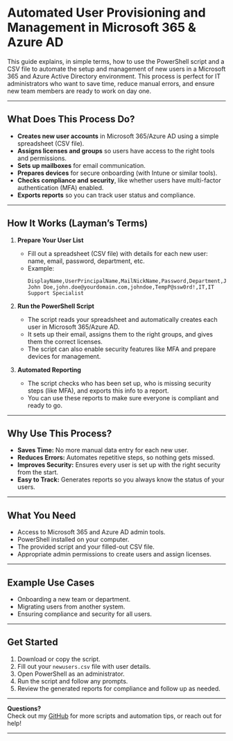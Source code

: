 # Automated User Provisioning and Management in Microsoft 365 & Azure AD

This guide explains, in simple terms, how to use the PowerShell script and a CSV file to automate the setup and management of new users in a Microsoft 365 and Azure Active Directory environment. This process is perfect for IT administrators who want to save time, reduce manual errors, and ensure new team members are ready to work on day one.

---

## What Does This Process Do?

- **Creates new user accounts** in Microsoft 365/Azure AD using a simple spreadsheet (CSV file).
- **Assigns licenses and groups** so users have access to the right tools and permissions.
- **Sets up mailboxes** for email communication.
- **Prepares devices** for secure onboarding (with Intune or similar tools).
- **Checks compliance and security**, like whether users have multi-factor authentication (MFA) enabled.
- **Exports reports** so you can track user status and compliance.

---

## How It Works (Layman’s Terms)

1. **Prepare Your User List**
   - Fill out a spreadsheet (CSV file) with details for each new user: name, email, password, department, etc.
   - Example:
     ```
     DisplayName,UserPrincipalName,MailNickName,Password,Department,JobTitle
     John Doe,john.doe@yourdomain.com,johndoe,TempP@ssw0rd!,IT,IT Support Specialist
     ```

2. **Run the PowerShell Script**
   - The script reads your spreadsheet and automatically creates each user in Microsoft 365/Azure AD.
   - It sets up their email, assigns them to the right groups, and gives them the correct licenses.
   - The script can also enable security features like MFA and prepare devices for management.

3. **Automated Reporting**
   - The script checks who has been set up, who is missing security steps (like MFA), and exports this info to a report.
   - You can use these reports to make sure everyone is compliant and ready to go.

---

## Why Use This Process?

- **Saves Time:** No more manual data entry for each new user.
- **Reduces Errors:** Automates repetitive steps, so nothing gets missed.
- **Improves Security:** Ensures every user is set up with the right security from the start.
- **Easy to Track:** Generates reports so you always know the status of your users.

---

## What You Need

- Access to Microsoft 365 and Azure AD admin tools.
- PowerShell installed on your computer.
- The provided script and your filled-out CSV file.
- Appropriate admin permissions to create users and assign licenses.

---

## Example Use Cases

- Onboarding a new team or department.
- Migrating users from another system.
- Ensuring compliance and security for all users.

---

## Get Started

1. Download or copy the script.
2. Fill out your `newusers.csv` file with user details.
3. Open PowerShell as an administrator.
4. Run the script and follow any prompts.
5. Review the generated reports for compliance and follow up as needed.

---

**Questions?**  
Check out my [GitHub](https://github.com/clockpals1) for more scripts and automation tips, or reach out for help!

---
